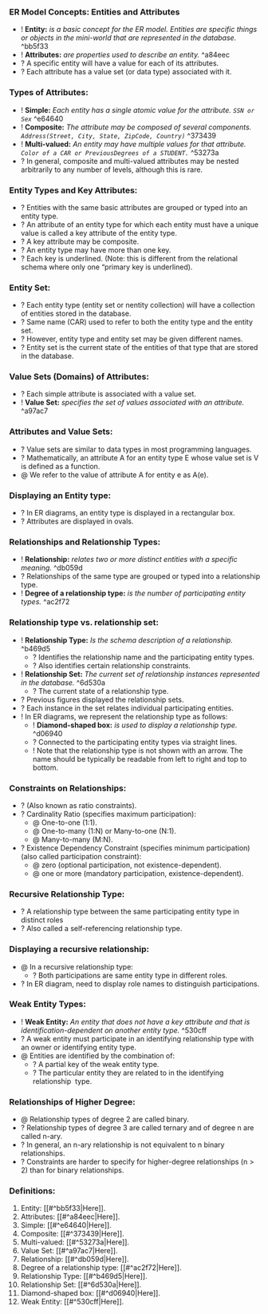 ### **ER Model Concepts: Entities and Attributes**
- ! **Entity:** *is a basic concept for the ER model. Entities are specific things or objects in the mini-world that are represented in the database.* ^bb5f33
- ! **Attributes:** *are properties used to describe an entity.* ^a84eec
- ? A specific entity will have a value for each of its attributes.
- ? Each attribute has a value set (or data type) associated with it.

### **Types of Attributes:**
- ! **Simple:** *Each entity has a single atomic value for the attribute. `SSN or Sex`* ^e64640
- ! **Composite:** *The attribute may be composed of several components. `Address(Street, City, State, ZipCode, Country)`* ^373439
- ! **Multi-valued:** *An entity may have multiple values for that attribute. `Color of a CAR or PreviousDegrees of a STUDENT.`* ^53273a
- ? In general, composite and multi-valued attributes may be nested arbitrarily to any number of levels, although this is rare.

### **Entity Types and Key Attributes:**
- ? Entities with the same basic attributes are grouped or typed into an entity type.
- ? An attribute of an entity type for which each entity must have a unique value is called a key attribute of the entity type.
- ? A key attribute may be composite.
- ? An entity type may have more than one key.
- ? Each key is underlined. (Note: this is different from the relational schema where only one “primary key is underlined).

### **Entity Set:**
- ? Each entity type (entity set or nentity collection) will have a collection of entities stored in the database.
- ? Same name (CAR) used to refer to both the entity type and the entity set.
- ? However, entity type and entity set may be given different names.
- ? Entity set is the current state of the entities of that type that are stored in the database.

### **Value Sets (Domains) of Attributes:**
- ? Each simple attribute is associated with a value set.
- ! **Value Set:** *specifies the set of values associated with an attribute.* ^a97ac7

### **Attributes and Value Sets:**
- ? Value sets are similar to data types in most programming languages.
- ? Mathematically, an attribute A for an entity type E whose value set is V is defined as a function.
- @ We refer to the value of attribute A for entity e as A(e).

### **Displaying an Entity type:**
- ? In ER diagrams, an entity type is displayed in a rectangular box.
- ? Attributes are displayed in ovals.

### **Relationships and Relationship Types:**
- ! **Relationship:** *relates two or more distinct entities with a specific meaning.* ^db059d
- ? Relationships of the same type are grouped or typed into a relationship type.
- ! **Degree of a relationship type:** *is the number of participating entity types.* ^ac2f72

### **Relationship type vs. relationship set:**
- ! **Relationship Type:** *Is the schema description of a relationship.* ^b469d5
	- ? Identifies the relationship name and the participating entity types.
	- ? Also identifies certain relationship constraints.
- ! **Relationship Set:** *The current set of relationship instances represented in the database.* ^6d530a
	- ? The current state of a relationship type.
- ? Previous figures displayed the relationship sets.
- ? Each instance in the set relates individual participating entities.
- ! In ER diagrams, we represent the relationship type as follows:
	- ! **Diamond-shaped box:** *is used to display a relationship type.* ^d06940
	- ? Connected to the participating entity types via straight lines.
	- ! Note that the relationship type is not shown with an arrow. The name should be typically be readable from left to right and top to bottom.

### **Constraints on Relationships:**
- ? (Also known as ratio constraints).
- ? Cardinality Ratio (specifies maximum participation):
	- @ One-to-one (1:1).
	- @ One-to-many (1:N) or Many-to-one (N:1).
	- @ Many-to-many (M:N).
- ? Existence Dependency Constraint (specifies minimum participation) (also called participation constraint):
	- @ zero (optional participation, not existence-dependent).
	- @ one or more (mandatory participation, existence-dependent).

### **Recursive Relationship Type:**
- ? A relationship type between the same participating entity type in distinct roles
- ? Also called a self-referencing relationship type.

### **Displaying a recursive relationship:**
- @ In a recursive relationship type:
	- ? Both participations are same entity type in different roles.
- ? In ER diagram, need to display role names to distinguish participations.

### **Weak Entity Types:**
- ! **Weak Entity:** *An entity that does not have a key attribute and that is identification-dependent on another entity type.* ^530cff
- ? A weak entity must participate in an identifying relationship type with an owner or identifying entity type.
- @ Entities are identified by the combination of:
	- ? A partial key of the weak entity type.
	- ? The particular entity they are related to in the identifying relationship  type.

### **Relationships of Higher Degree:**
- @ Relationship types of degree 2 are called binary.
- ? Relationship types of degree 3 are called ternary and of degree n are called n-ary.
- ? In general, an n-ary relationship is not equivalent to n binary relationships.
- ? Constraints are harder to specify for higher-degree relationships (n > 2) than for binary relationships.

### **Definitions:**
1. Entity: [[#^bb5f33|Here]].
2. Attributes: [[#^a84eec|Here]].
3. Simple: [[#^e64640|Here]].
4. Composite: [[#^373439|Here]].
5. Multi-valued: [[#^53273a|Here]].
6. Value Set: [[#^a97ac7|Here]].
7. Relationship: [[#^db059d|Here]].
8. Degree of a relationship type: [[#^ac2f72|Here]].
9. Relationship Type: [[#^b469d5|Here]].
10. Relationship Set: [[#^6d530a|Here]].
11. Diamond-shaped box: [[#^d06940|Here]].
12. Weak Entity: [[#^530cff|Here]].
